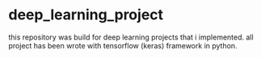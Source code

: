 # deep_learning_project

this repository was build for deep learning projects that i implemented.
all project has been wrote with tensorflow (keras) framework in python.
